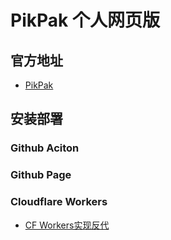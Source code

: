 # PikPak 个人网页版

## 官方地址

 * [PikPak](https://mypikpak.com)

## 安装部署

### Github Aciton

### Github Page

### Cloudflare Workers
  * [CF Workers实现反代](cf-worker)